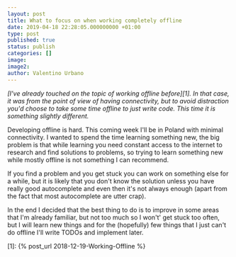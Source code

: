 ```yaml
---
layout: post
title: What to focus on when working completely offline
date: 2019-04-18 22:28:05.000000000 +01:00
type: post
published: true
status: publish
categories: []
image:
image2:
author: Valentino Urbano
---
```


<!-- # What to focus on when developing completely offline -->

*[I've already touched on the topic of working offline before][1]. In that case, it was from the point of view of having connectivity, but to avoid distraction you'd choose to take some time offline to just write code. This time it is something slightly different.*

Developing offline is hard. This coming week I'll be in Poland with minimal connectivity. I wanted to spend the time learning something new, the big problem is that while learning you need constant access to the internet to research and find solutions to problems, so trying to learn something new while mostly offline is not something I can recommend.

If you find a problem and you get stuck you can work on something else for a while, but it is likely that you don't know the solution unless you have really good autocomplete and even then it's not always enough (apart from the fact that most autocomplete are utter crap).

In the end I decided that the best thing to do is to improve in some areas that I'm already familiar, but not too much so I won't' get stuck too often, but I will learn new things and for the (hopefully) few things that I just can't do offline I'll write TODOs and implement later.

[1]: {% post_url 2018-12-19-Working-Offline %}